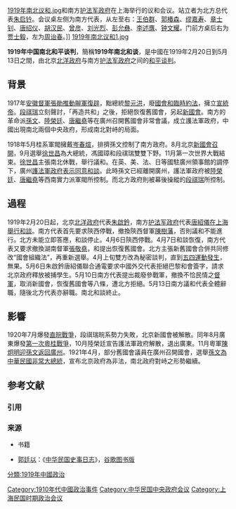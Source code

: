 [1919年南北议和.jpg](https://zh.wikipedia.org/wiki/File:1919年南北议和.jpg "fig:1919年南北议和.jpg")和南方[护法军政府](../Page/护法军政府.md "wikilink")在上海举行的议和会议。站立者为北方总代表[朱启钤](../Page/朱启钤.md "wikilink")。会议桌左侧为南方代表，从左至右：[王伯群](../Page/王伯群.md "wikilink")、[郭椿森](../Page/郭椿森.md "wikilink")、[缪嘉寿](https://zh.wikipedia.org/wiki/缪嘉寿 "wikilink")、[章士钊](https://zh.wikipedia.org/wiki/章士钊 "wikilink")、[唐绍仪](../Page/唐绍仪.md "wikilink")、[胡汉民](https://zh.wikipedia.org/wiki/胡汉民 "wikilink")、[曾彦](https://zh.wikipedia.org/wiki/曾彦 "wikilink")、[刘光烈](../Page/刘光烈.md "wikilink")、[彭允彝](../Page/彭允彝.md "wikilink")、[李述膺](https://zh.wikipedia.org/wiki/李述膺 "wikilink")、[钟文耀](https://zh.wikipedia.org/wiki/钟文耀 "wikilink")。门前方桌后右为[贾士毅](https://zh.wikipedia.org/wiki/贾士毅 "wikilink")，左为[周诒春](../Page/周诒春.md "wikilink")。\]\] [1919年南北议和1.jpg](https://zh.wikipedia.org/wiki/File:1919年南北议和1.jpg "fig:1919年南北议和1.jpg")

**1919年中国南北和平谈判**，簡稱**1919年南北和谈**，是中國在1919年2月20日到5月13日之間，由北京[北洋政府](../Page/北洋政府.md "wikilink")与南方[护法军政府](../Page/护法军政府.md "wikilink")之间的[和平谈判](https://zh.wikipedia.org/wiki/和平谈判 "wikilink")。

## 背景

1917年[安徽](https://zh.wikipedia.org/wiki/安徽 "wikilink")[督軍](https://zh.wikipedia.org/wiki/督軍 "wikilink")[張勛推動](https://zh.wikipedia.org/wiki/張勛 "wikilink")[辮軍復辟](https://zh.wikipedia.org/wiki/辮軍復辟 "wikilink")，黜總統[黎元洪](../Page/黎元洪.md "wikilink")，廢[國會和](https://zh.wikipedia.org/wiki/國會 "wikilink")[臨時約法](https://zh.wikipedia.org/wiki/臨時約法 "wikilink")，擁立[宣統帝](https://zh.wikipedia.org/wiki/宣統帝 "wikilink")。[段祺瑞](../Page/段祺瑞.md "wikilink")立刻聲討，「再造共和」之後，拒絕恢復舊國會，另起[新國會](https://zh.wikipedia.org/wiki/安福國會 "wikilink")。南方的革命派[孫文](https://zh.wikipedia.org/wiki/孫文 "wikilink")、[陸榮廷](../Page/陸榮廷.md "wikilink")、[唐繼堯](../Page/唐繼堯.md "wikilink")等在廣州召開舊國會非常會議，成立護法軍政府，中國出現南北兩個中央政府，形成南北對峙的局面。

1918年5月桂系軍閥擁戴[岑春煊](../Page/岑春煊.md "wikilink")，排擠孫文控制了南方政府。8月北京[新國會召開](https://zh.wikipedia.org/wiki/安福國會 "wikilink")，9月選舉[徐世昌](../Page/徐世昌.md "wikilink")為大總統，馮國璋和段祺瑞雙雙下野。11月第一次世界大戰結束。[徐世昌](../Page/徐世昌.md "wikilink")主張南北休戰，舉行議和。在英、美、法、日等國駐廣州領事館的調停下，廣州[護法軍政府表示同意和談](https://zh.wikipedia.org/wiki/護法軍政府 "wikilink")。此時孫文已經離開廣州，護法軍政府被[陸榮廷](../Page/陸榮廷.md "wikilink")、[唐繼堯](../Page/唐繼堯.md "wikilink")等西南實力派軍閥所控制。而北方政府則被幕後操縱的[段祺瑞](../Page/段祺瑞.md "wikilink")所控制。

## 過程

1919年2月20日起，北京[北洋政府](../Page/北洋政府.md "wikilink")代表[朱啟鈐](https://zh.wikipedia.org/wiki/朱啟鈐 "wikilink")，南方[护法军政府](../Page/护法军政府.md "wikilink")代表[唐紹儀在上海舉行和談](https://zh.wikipedia.org/wiki/唐紹儀 "wikilink")。南方代表首先要求陝西停戰，撤換陝西督軍[陳樹藩](https://zh.wikipedia.org/wiki/陳樹藩 "wikilink")，否則議和不能進行。北方未能立即答應，和談停止。4月6日陝西停戰。4月7日和談恢復，南方代表又要求撤換湖南督軍[張敬堯](https://zh.wikipedia.org/wiki/張敬堯 "wikilink")，和提出恢復舊國會。北方主張新舊國會合併共同修改“國會組織法”，再重新選舉。4月上旬雙方改為秘密談判，直到[五四運動發生](https://zh.wikipedia.org/wiki/五四運動 "wikilink")，無果。5月6日朱啟鈐唐紹儀聯合通電要求中國外交代表拒絕巴黎和會簽字，請求北京政府釋放被捕學生。5月10日南方代表提出裁廢參戰軍，撤換不恰民情之[督軍](https://zh.wikipedia.org/wiki/督軍 "wikilink")，取消新國會，恢復舊國會等八條，遭北方拒絕。5月13日南方議和代表全體辭職，隨後北方代表亦辭職。南北和談終止。

## 影響

1920年7月爆發[直皖戰爭](../Page/直皖戰爭.md "wikilink")，段祺瑞皖系勢力失敗，北京新國會被解散。同年8月廣東爆發[第一次粵桂戰爭](https://zh.wikipedia.org/wiki/第一次粵桂戰爭 "wikilink")，10月陸榮廷宣告護法軍政府解散，退出廣東。11月粵軍[陳炯明迎孫文返回廣州](https://zh.wikipedia.org/wiki/陳炯明 "wikilink")。1921年4月，部分舊國會議員在廣州召開國會，選舉[孫文為](https://zh.wikipedia.org/wiki/孫文 "wikilink")[中華民國非常大總統](https://zh.wikipedia.org/wiki/中華民國非常大總統 "wikilink")，宣布北京政府為非法，南北政府對峙之形勢繼續。

## 参考文献

### 引用

### 来源

  - 书籍

<!-- end list -->

  - [郭廷以](../Page/郭廷以.md "wikilink")：《[中华民国史事日志](https://zh.wikipedia.org/wiki/中华民国史事日志 "wikilink")》，[谷歌图书版](https://zh.wikipedia.org/wiki/谷歌图书 "wikilink")

[分類:1919年中國政治](https://zh.wikipedia.org/wiki/分類:1919年中國政治 "wikilink")

[Category:1910年代中國政治事件](https://zh.wikipedia.org/wiki/Category:1910年代中國政治事件 "wikilink") [Category:中华民国中央政府会议](https://zh.wikipedia.org/wiki/Category:中华民国中央政府会议 "wikilink") [Category:上海民国时期政治会议](https://zh.wikipedia.org/wiki/Category:上海民国时期政治会议 "wikilink")